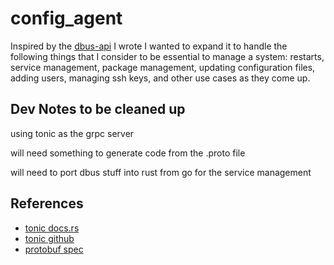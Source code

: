 # config_agent

Inspired by the [dbus-api](https://github.com/LadySerena/dbus-api) I wrote I wanted to expand it to handle the following
things that I consider to be essential to manage a system: restarts, service management, package management, updating
configuration files, adding users, managing ssh keys, and other use cases as they come up.

## Dev Notes to be cleaned up

using tonic as the grpc server

will need something to generate code from the .proto file

will need to port dbus stuff into rust from go for the service management

## References

- [tonic docs.rs](https://docs.rs/tonic/0.5.0/tonic/)
- [tonic github](https://github.com/hyperium/tonic)
- [protobuf spec](https://developers.google.com/protocol-buffers/)